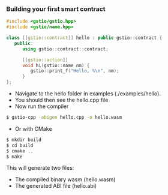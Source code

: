### Building your first smart contract
```c++
#include <gstio/gstio.hpp>
#include <gstio/name.hpp>

class [[gstio::contract]] hello : public gstio::contract {
   public:
      using gstio::contract::contract;

      [[gstio::action]]
      void hi(gstio::name nm) {
         gstio::print_f("Hello, %\n", nm);
      }
};
```

- Navigate to the hello folder in examples (./examples/hello).
- You should then see the hello.cpp file
- Now run the compiler
```sh
$ gstio-cpp -abigen hello.cpp -o hello.wasm
```
- Or with CMake
```sh
$ mkdir build
$ cd build
$ cmake ..
$ make
```
This will generate two files:
* The compiled binary wasm (hello.wasm)
* The generated ABI file (hello.abi)
